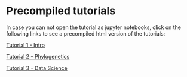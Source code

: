 # Precompiled tutorials
In case you can not open the tutorial as jupyter notebooks, click on the following links to see a precompiled html version of the tutorials:

[Tutorial 1 - Intro](http://htmlpreview.github.com/?https://github.com/tobiashofmann88/workshops/python_workshop/introduction_and_tutorials/html_compiled_tutorials/tutorial_1.html)

[Tutorial 2 - Phylogenetics](http://htmlpreview.github.com/?https://github.com/tobiashofmann88/workshops/python_workshop/introduction_and_tutorials/html_compiled_tutorials/tutorial_2.html)

[Tutorial 3 - Data Science](http://htmlpreview.github.com/?https://github.com/tobiashofmann88/workshops/python_workshop/introduction_and_tutorials/html_compiled_tutorials/tutorial_3.html)
